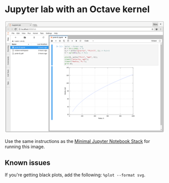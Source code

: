 # Jupyter lab with an Octave kernel

![Octave in Jupyter](octave.png)

Use the same instructions as the [Minimal Jupyter Notebook Stack](https://github.com/jupyter/docker-stacks/tree/master/minimal-notebook) for running this image.

## Known issues

If you're getting black plots, add the following: `%plot --format svg`.

